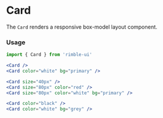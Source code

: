 # Card
The `Card` renders a responsive box-model layout component.

<!-- STORY -->

### Usage
```jsx
import { Card } from 'rimble-ui'
```

<!-- component example here -->
```jsx
<Card />
<Card color="white" bg="primary" />

<Card size="40px" />
<Card size="80px" color="red" />
<Card size="80px" color="white" bg="primary" />

<Card color="black" />
<Card color="white" bg="grey" />
```
